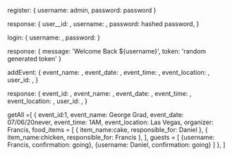 register: {
  username: admin,
  password: password
}

response: {
  user__id: ,
  username: ,
  password: hashed password,
}

login: {
  username: ,
  password:
}

response: {
  message: 'Welcome Back ${username}',
  token: 'random generated token'
}

addEvent: {
  event_name: ,
  event_date: ,
  event_time: ,
  event_location: ,
  user_id: ,
}

response: {
  event_id: ,
  event_name: ,
  event_date: ,
  event_time: ,
  event_location: ,
  user_id: ,
}

getAll =[
  {
    event_id:1,
    event_name: George Grad,
    event_date: 07/06/20never,
    event_time: 1AM,
    event_location: Las Vegas,
    organizer: Francis,
    food_items = [
      {
        item_name:cake,
        responsible_for: Daniel
      },
      {
        item_name:chicken,
        responsible_for: Francis
      },
    ],
    guests = [
      {username: Francis, confirmation: going},
      {username: Daniel, confirmation: going}
    ]
  },
]


[POST]: /api/auth/register

[POST]: /api/auth/login


[GET]: /api/events

[GET]: /api/events/:id

[GET]: /api/events/user/:user__id

[GET]: /api/events/guests/:user_id

[PUT]: /api/events/:event_id

[PUT]: /api/events/guests/:event_id

[POST]: /api/events



[GET]: /api/items

[GET]: /api/items:id

[POST]: /api/items

